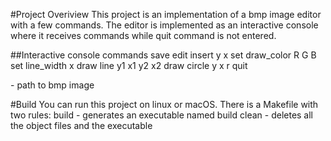 #Project Overiview
This project is an implementation of a bmp image editor with a few commands.
The editor is implemented as an interactive console where it receives commands
while quit command is not entered.

##Interactive console commands
save <path>
edit <path>
insert <path> y x
set draw_color R G B
set line_width x
draw line y1 x1 y2 x2
draw circle y x r
quit

<path> - path to bmp image


#Build 
You can run this project on linux or macOS. There is a Makefile with two rules:
build - generates an executable named build
clean - deletes all the object files and the executable
